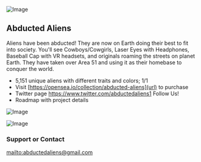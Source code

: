 ![Image](https://encrypted-tbn0.gstatic.com/images?q=tbn:ANd9GcS5zOXLSNYgtcZVx-5vR6WxZRfAjdGGnt22QQ&usqp=CAU)

## Abducted Aliens

Aliens have been abducted! They are now on Earth doing their best to fit into society. You'll see Cowboys/Cowgirls, Laser Eyes with Headphones, Baseball Cap with VR headsets, and originals roaming the streets on planet Earth. They have taken over Area 51 and using it as their homebase to conquer the world.

- 5,151 unique aliens with different traits and colors; 1/1
- Visit [https://opensea.io/collection/abducted-aliens](url) to purchase
- Twitter page https://www.twitter.com/abductedaliens1 Follow Us!
- Roadmap with project details

![Image](https://document-export.canva.com/VhjQM/DAEpvLVhjQM/18/thumbnail/0001.png?X-Amz-Algorithm=AWS4-HMAC-SHA256&X-Amz-Credential=AKIAQYCGKMUHWDTJW6UD%2F20210911%2Fus-east-1%2Fs3%2Faws4_request&X-Amz-Date=20210911T200457Z&X-Amz-Expires=7556&X-Amz-Signature=8bb51cf738e92c59331e2c497b2757d06ef968a18148e517d3c233b126f2589f&X-Amz-SignedHeaders=host&response-expires=Sat%2C%2011%20Sep%202021%2022%3A10%3A53%20GMT)

![Image](https://document-export.canva.com/LIGuI/DAEpvQLIGuI/6/thumbnail/0001.png?X-Amz-Algorithm=AWS4-HMAC-SHA256&X-Amz-Credential=AKIAQYCGKMUHWDTJW6UD%2F20210911%2Fus-east-1%2Fs3%2Faws4_request&X-Amz-Date=20210911T175546Z&X-Amz-Expires=17125&X-Amz-Signature=6cab2153467ba1cbcaa32e57293242c8eabd0cad1c6a828c600235a87a2887ff&X-Amz-SignedHeaders=host&response-expires=Sat%2C%2011%20Sep%202021%2022%3A41%3A11%20GMT)

### Support or Contact

[mailto:abductedaliens@gmail.com](mailto:abductedaliens@gmail.com)
